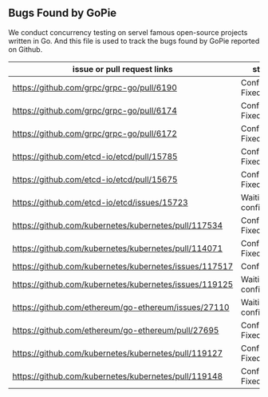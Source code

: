 ## Bugs Found by GoPie

We conduct concurrency testing on servel famous open-source projects written in Go. And this file is used to track the bugs found by GoPie reported on Github.  

| issue or pull request links                            | status                   |
|--------------------------------------------------------|--------------------------|
| https://github.com/grpc/grpc-go/pull/6190              | Confirmed & Fixed        |
| https://github.com/grpc/grpc-go/pull/6174              | Confirmed & Fixed        |
| https://github.com/grpc/grpc-go/pull/6172              | Confirmed & Fixed        |
| https://github.com/etcd-io/etcd/pull/15785             | Confirmed & Fixed        |
| https://github.com/etcd-io/etcd/pull/15675             | Confirmed & Fixed        |
| https://github.com/etcd-io/etcd/issues/15723           | Waiting for confirmation |
| https://github.com/kubernetes/kubernetes/pull/117534   | Confirmed & Fixed        |
| https://github.com/kubernetes/kubernetes/pull/114071   | Confirmed & Fixed        |
| https://github.com/kubernetes/kubernetes/issues/117517 | Confirmed                |
| https://github.com/kubernetes/kubernetes/issues/119125 | Waiting for confirmation |
| https://github.com/ethereum/go-ethereum/issues/27110   | Waiting for confirmation |
| https://github.com/ethereum/go-ethereum/pull/27695     | Confirmed & Fixed        |
| https://github.com/kubernetes/kubernetes/pull/119127   | Confirmed & Fixed        |
| https://github.com/kubernetes/kubernetes/pull/119148   | Confirmed & Fixed        |

